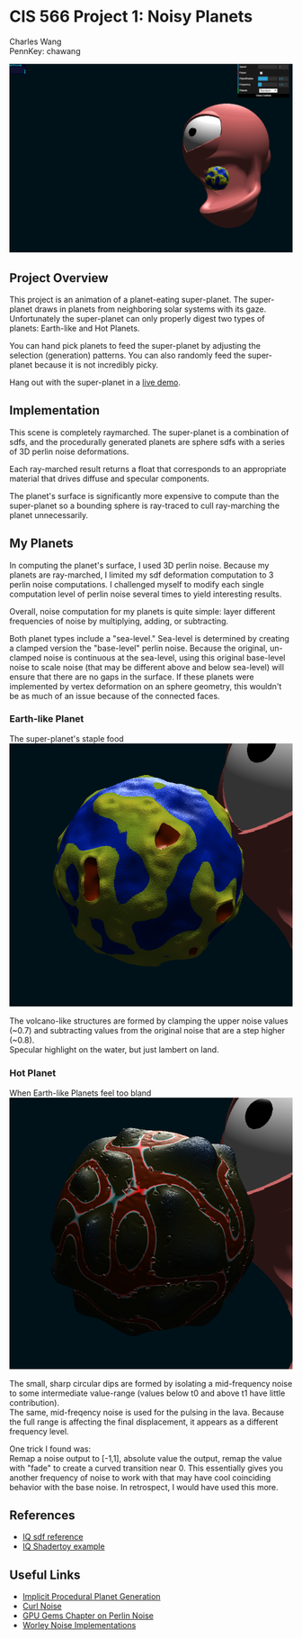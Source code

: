 # CIS 566 Project 1: Noisy Planets

Charles Wang\
PennKey: chawang

![](img/example.gif)

## Project Overview

This project is an animation of a planet-eating super-planet. The super-planet draws in planets from neighboring solar systems with its gaze. Unfortunately the super-planet can only properly digest two types of planets: Earth-like and Hot Planets. 

You can hand pick planets to feed the super-planet by adjusting the selection (generation) patterns. You can also randomly feed the super-planet because it is not incredibly picky.

Hang out with the super-planet in a [live demo](http://charlesliwang.com/homework-1-noisy-planets-charlesliwang).

## Implementation

This scene is completely raymarched. The super-planet is a combination of sdfs, and the procedurally generated planets are sphere sdfs with a series of 3D perlin noise deformations. 

Each ray-marched result returns a float that corresponds to an appropriate material that drives diffuse and specular components.

The planet's surface is significantly more expensive to compute than the super-planet so a bounding sphere is ray-traced to cull ray-marching the planet unnecessarily. 

## My Planets

In computing the planet's surface, I used 3D perlin noise. Because my planets are ray-marched, I limited my sdf deformation computation to 3 perlin noise computations. I challenged myself to modify each single computation level of perlin noise several times to yield interesting results.

Overall, noise computation for my planets is quite simple: layer different frequencies of noise by multiplying, adding, or subtracting. 

Both planet types include a "sea-level." 
Sea-level is determined by creating a clamped version the "base-level" perlin noise. Because the original, un-clamped noise is continuous at the sea-level, using this original base-level noise to scale noise (that may be different above and below sea-level) will ensure that there are no gaps in the surface. If these planets were implemented by vertex deformation on an sphere geometry, this wouldn't be as much of an issue because of the connected faces.

### Earth-like Planet
The super-planet's staple food\
![](img/earth.png)

The volcano-like structures are formed by clamping the upper noise values (~0.7) and subtracting values from the original noise that are a step higher (~0.8).\
Specular highlight on the water, but just lambert on land.

### Hot Planet
When Earth-like Planets feel too bland\
![](img/hot.png)

The small, sharp circular dips are formed by isolating a mid-frequency noise to some intermediate value-range (values below t0 and above t1 have little contribution).\
The same, mid-freqency noise is used for the pulsing in the lava. Because the full range is affecting the final displacement, it appears as a different frequency level.

One trick I found was:\
Remap a noise output to [-1,1], absolute value the output, remap the value with "fade" to create a curved transition near 0. This essentially gives you another frequency of noise to work with that may have cool coinciding behavior with the base noise. In retrospect, I would have used this more. 

## References
- [IQ sdf reference](http://iquilezles.org/www/articles/distfunctions/distfunctions.htm)
- [IQ Shadertoy example](https://www.shadertoy.com/view/Xds3zN)

## Useful Links
- [Implicit Procedural Planet Generation](https://static1.squarespace.com/static/58a1bc3c3e00be6bfe6c228c/t/58a4d25146c3c4233fb15cc2/1487196929690/ImplicitProceduralPlanetGeneration-Report.pdf)
- [Curl Noise](https://petewerner.blogspot.com/2015/02/intro-to-curl-noise.html)
- [GPU Gems Chapter on Perlin Noise](http://developer.download.nvidia.com/books/HTML/gpugems/gpugems_ch05.html)
- [Worley Noise Implementations](https://thebookofshaders.com/12/)
